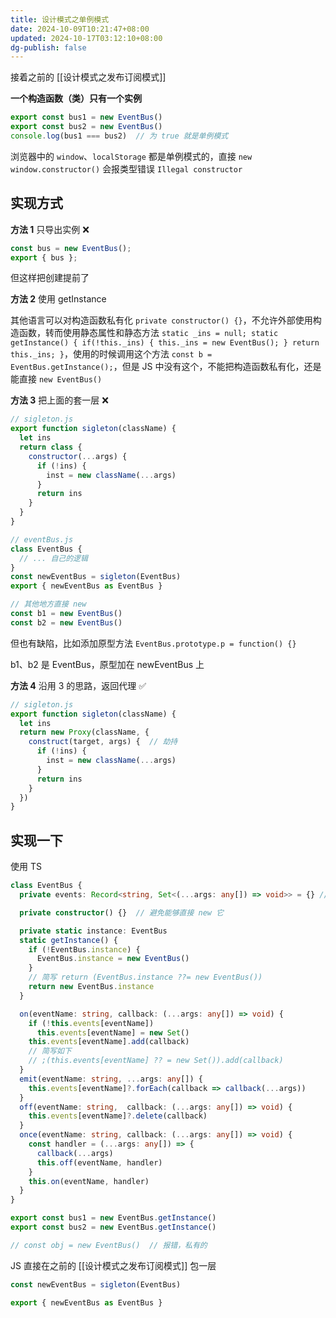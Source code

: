 ```yaml
---
title: 设计模式之单例模式
date: 2024-10-09T10:21:47+08:00
updated: 2024-10-17T03:12:10+08:00
dg-publish: false
---
```


接着之前的 [[设计模式之发布订阅模式]]

**一个构造函数（类）只有一个实例**

```js
export const bus1 = new EventBus()
export const bus2 = new EventBus()
console.log(bus1 === bus2)  // 为 true 就是单例模式
```

浏览器中的 `window`、`localStorage` 都是单例模式的，直接 `new window.constructor()` 会报类型错误 `Illegal constructor`

## 实现方式

**方法 1** 只导出实例 ❌

```js
const bus = new EventBus();
export { bus };
```

但这样把创建提前了

**方法 2** 使用 getInstance

其他语言可以对构造函数私有化 `private constructor() {}`，不允许外部使用构造函数，转而使用静态属性和静态方法 `static _ins = null; static getInstance() { if(!this._ins) { this._ins = new EventBus(); } return this._ins; }`，使用的时候调用这个方法 `const b = EventBus.getInstance();`，但是 JS 中没有这个，不能把构造函数私有化，还是能直接 `new EventBus()`

**方法 3** 把上面的套一层 ❌

```js
// sigleton.js
export function sigleton(className) {
  let ins
  return class {
    constructor(...args) {
      if (!ins) {
        inst = new className(...args)
      }
      return ins
    }
  }
}

// eventBus.js
class EventBus {
  // ... 自己的逻辑
}
const newEventBus = sigleton(EventBus)
export { newEventBus as EventBus }

// 其他地方直接 new
const b1 = new EventBus()
const b2 = new EventBus()
```

但也有缺陷，比如添加原型方法 `EventBus.prototype.p = function() {}`

b1、b2 是 EventBus，原型加在 newEventBus 上

**方法 4** 沿用 3 的思路，返回代理 ✅

```js
// sigleton.js
export function sigleton(className) {
  let ins
  return new Proxy(className, {
    construct(target, args) {  // 劫持
      if (!ins) {
        inst = new className(...args)
      }
      return ins
    }
  })
}
```

## 实现一下

使用 TS

```ts
class EventBus {
  private events: Record<string, Set<(...args: any[]) => void>> = {} // 用 Set 方便去重

  private constructor() {}  // 避免能够直接 new 它

  private static instance: EventBus
  static getInstance() {
    if (!EventBus.instance) {
      EventBus.instance = new EventBus()
    }
    // 简写 return (EventBus.instance ??= new EventBus())
    return new EventBus.instance
  }

  on(eventName: string, callback: (...args: any[]) => void) {
    if (!this.events[eventName])
      this.events[eventName] = new Set()
    this.events[eventName].add(callback)
    // 简写如下
    // ;(this.events[eventName] ?? = new Set()).add(callback)
  }
  emit(eventName: string, ...args: any[]) {
    this.events[eventName]?.forEach(callback => callback(...args))
  }
  off(eventName: string,  callback: (...args: any[]) => void) {
    this.events[eventName]?.delete(callback)
  }
  once(eventName: string, callback: (...args: any[]) => void) {
    const handler = (...args: any[]) => {
      callback(...args)
      this.off(eventName, handler)
    }
    this.on(eventName, handler)
  }
}

export const bus1 = new EventBus.getInstance()
export const bus2 = new EventBus.getInstance()

// const obj = new EventBus()  // 报错，私有的
```

JS 直接在之前的 [[设计模式之发布订阅模式]] 包一层

```js
const newEventBus = sigleton(EventBus)

export { newEventBus as EventBus }
```
